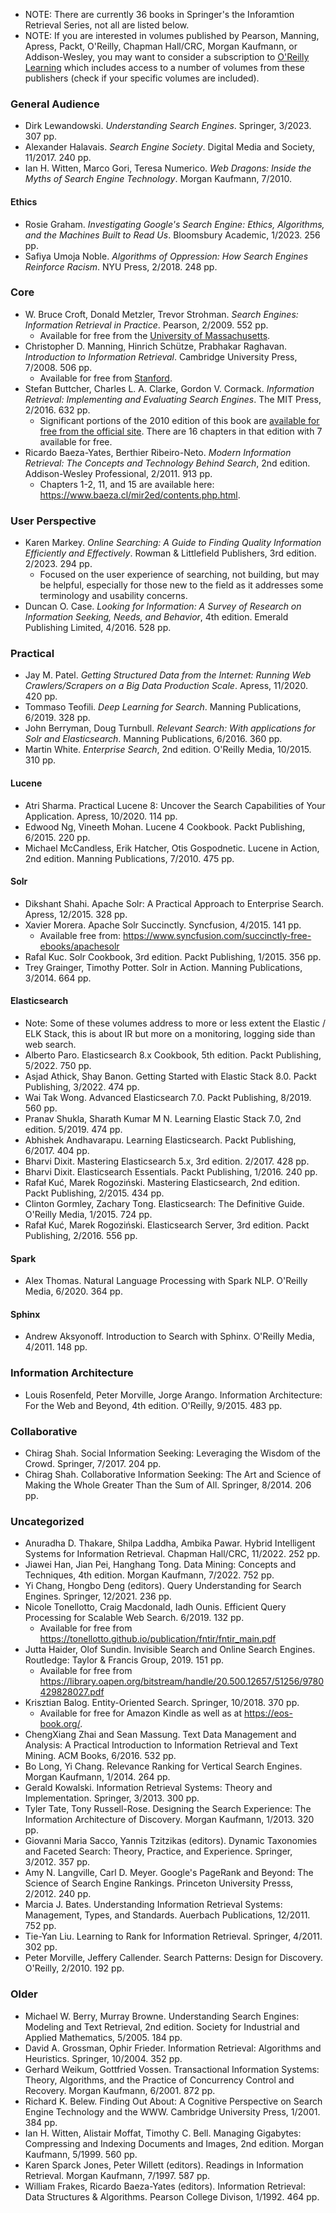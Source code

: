 - NOTE: There are currently 36 books in Springer's the Inforamtion Retrieval Series, not all are listed below.
- NOTE: If you are interested in volumes published by Pearson, Manning, Apress, Packt, O'Reilly, Chapman Hall/CRC, Morgan Kaufmann, or Addison-Wesley, you may want to consider a subscription to [O'Reilly Learning](https://oreilly.com/learning) which includes access to a number of volumes from these publishers (check if your specific volumes are included).

### General Audience
- Dirk Lewandowski. *Understanding Search Engines*. Springer, 3/2023. 307 pp.
- Alexander Halavais. *Search Engine Society*. Digital Media and Society, 11/2017. 240 pp.
- Ian H. Witten, Marco Gori, Teresa Numerico. *Web Dragons: Inside the Myths of Search Engine Technology*. Morgan Kaufmann, 7/2010.

#### Ethics
- Rosie Graham. *Investigating Google's Search Engine: Ethics, Algorithms, and the Machines Built to Read Us*. Bloomsbury Academic, 1/2023. 256 pp.
- Safiya Umoja Noble. *Algorithms of Oppression: How Search Engines Reinforce Racism*. NYU Press, 2/2018. 248 pp.

### Core
- W. Bruce Croft, Donald Metzler, Trevor Strohman. *Search Engines: Information Retrieval in Practice*. Pearson, 2/2009. 552 pp.
    - Available for free from the [University of Massachusetts](https://ciir.cs.umass.edu/irbook/).
- Christopher D. Manning, Hinrich Schütze, Prabhakar Raghavan. *Introduction to Information Retrieval*. Cambridge University Press, 7/2008.  506 pp.
    - Available for free from [Stanford](https://nlp.stanford.edu/IR-book/information-retrieval-book.html).
- Stefan Buttcher, Charles L. A. Clarke, Gordon V. Cormack. *Information Retrieval: Implementing and Evaluating Search Engines*. The MIT Press, 2/2016. 632 pp.
    - Significant portions of the 2010 edition of this book are [available for free from the official site](https://plg.uwaterloo.ca/~ir/ir/book/). There are 16 chapters in that edition with 7 available for free.
- Ricardo Baeza-Yates, Berthier Ribeiro-Neto. *Modern Information Retrieval: The Concepts and Technology Behind Search*, 2nd edition. Addison-Wesley Professional, 2/2011. 913 pp.
    - Chapters 1-2, 11, and 15 are available here: https://www.baeza.cl/mir2ed/contents.php.html.

### User Perspective
- Karen Markey. *Online Searching: A Guide to Finding Quality Information Efficiently and Effectively*. Rowman & Littlefield Publishers, 3rd edition. 2/2023. 294 pp.
    - Focused on the user experience of searching, not building, but may be helpful, especially for those new to the field as it addresses some terminology and usability concerns.
- Duncan O. Case. *Looking for Information: A Survey of Research on Information Seeking, Needs, and Behavior*, 4th edition. Emerald Publishing Limited, 4/2016. 528 pp.

### Practical
- Jay M. Patel. *Getting Structured Data from the Internet: Running Web Crawlers/Scrapers on a Big Data Production Scale*. Apress, 11/2020. 420 pp.
- Tommaso Teofili. *Deep Learning for Search*. Manning Publications, 6/2019. 328 pp.
- John Berryman, Doug Turnbull. *Relevant Search: With applications for Solr and Elasticsearch*. Manning Publications, 6/2016. 360 pp.
- Martin White. *Enterprise Search*, 2nd edition. O'Reilly Media, 10/2015. 310 pp.

#### Lucene
- Atri Sharma. Practical Lucene 8: Uncover the Search Capabilities of Your Application. Apress, 10/2020. 114 pp.
- Edwood Ng, Vineeth Mohan. Lucene 4 Cookbook. Packt Publishing, 6/2015. 220 pp.
- Michael McCandless, Erik Hatcher, Otis Gospodnetic. Lucene in Action, 2nd edition. Manning Publications, 7/2010. 475 pp.

#### Solr
- Dikshant Shahi. Apache Solr: A Practical Approach to Enterprise Search. Apress, 12/2015. 328 pp.
- Xavier Morera. Apache Solr Succinctly. Syncfusion, 4/2015. 141 pp.
    - Available free from: https://www.syncfusion.com/succinctly-free-ebooks/apachesolr
- Rafal Kuc. Solr Cookbook, 3rd edition. Packt Publishing, 1/2015. 356 pp.
- Trey Grainger, Timothy Potter. Solr in Action. Manning Publications, 3/2014. 664 pp.

#### Elasticsearch
- Note: Some of these volumes address to more or less extent the Elastic / ELK Stack, this is about IR but more on a monitoring, logging side than web search.
- Alberto Paro. Elasticsearch 8.x Cookbook, 5th edition. Packt Publishing, 5/2022. 750 pp.
- Asjad Athick, Shay Banon. Getting Started with Elastic Stack 8.0. Packt Publishing, 3/2022. 474 pp.
- Wai Tak Wong. Advanced Elasticsearch 7.0. Packt Publishing, 8/2019. 560 pp.
- Pranav Shukla, Sharath Kumar M N. Learning Elastic Stack 7.0, 2nd edition. 5/2019. 474 pp.
- Abhishek Andhavarapu. Learning Elasticsearch. Packt Publishing, 6/2017. 404 pp.
- Bharvi Dixit. Mastering Elasticsearch 5.x, 3rd edition. 2/2017. 428 pp.
- Bharvi Dixit. Elasticsearch Essentials. Packt Publishing, 1/2016. 240 pp.
- Rafał Kuć, Marek Rogoziński. Mastering Elasticsearch, 2nd edition. Packt Publishing, 2/2015. 434 pp.
- Clinton Gormley, Zachary Tong. Elasticsearch: The Definitive Guide. O'Reilly Media, 1/2015. 724 pp.
- Rafał Kuć, Marek Rogoziński. Elasticsearch Server, 3rd edition. Packt Publishing, 2/2016. 556 pp.

#### Spark
- Alex Thomas. Natural Language Processing with Spark NLP. O'Reilly Media, 6/2020. 364 pp.

#### Sphinx
- Andrew Aksyonoff. Introduction to Search with Sphinx. O'Reilly Media, 4/2011. 148 pp.

### Information Architecture
- Louis Rosenfeld, Peter Morville, Jorge Arango. Information Architecture: For the Web and Beyond, 4th edition. O'Reilly, 9/2015. 483 pp.

### Collaborative
- Chirag Shah. Social Information Seeking: Leveraging the Wisdom of the Crowd. Springer, 7/2017. 204 pp.
- Chirag Shah. Collaborative Information Seeking: The Art and Science of Making the Whole Greater Than the Sum of All. Springer, 8/2014. 206 pp.

### Uncategorized
- Anuradha D. Thakare, Shilpa Laddha, Ambika Pawar. Hybrid Intelligent Systems for Information Retrieval. Chapman Hall/CRC, 11/2022. 252 pp.
- Jiawei Han, Jian Pei, Hanghang Tong. Data Mining: Concepts and Techniques, 4th edition. Morgan Kaufmann, 7/2022. 752 pp.
- Yi Chang, Hongbo Deng (editors). Query Understanding for Search Engines. Springer, 12/2021. 236 pp.
- Nicole Tonellotto, Craig Macdonald, Iadh Ounis. Efficient Query Processing for Scalable Web Search. 6/2019. 132 pp.
    - Available for free from https://tonellotto.github.io/publication/fntir/fntir_main.pdf
- Jutta Haider, Olof Sundin. Invisible Search and Online Search Engines. Routledge: Taylor & Francis Group, 2019. 151 pp.
    - Available for free from https://library.oapen.org/bitstream/handle/20.500.12657/51256/9780429828027.pdf
- Krisztian Balog. Entity-Oriented Search. Springer, 10/2018. 370 pp.
    - Available for free for Amazon Kindle as well as at https://eos-book.org/.
- ChengXiang Zhai and Sean Massung. Text Data Management and Analysis: A Practical Introduction to Information Retrieval and Text Mining. ACM Books, 6/2016. 532 pp.
- Bo Long, Yi Chang. Relevance Ranking for Vertical Search Engines. Morgan Kaufmann, 1/2014. 264 pp.
- Gerald Kowalski. Information Retrieval Systems: Theory and Implementation. Springer, 3/2013. 300 pp.
- Tyler Tate, Tony Russell-Rose. Designing the Search Experience: The Information Architecture of Discovery. Morgan Kaufmann, 1/2013. 320 pp.
- Giovanni Maria Sacco, Yannis Tzitzikas (editors). Dynamic Taxonomies and Faceted Search: Theory, Practice, and Experience. Springer, 3/2012. 357 pp.
- Amy N. Langville, Carl D. Meyer. Google's PageRank and Beyond: The Science of Search Engine Rankings. Princeton University Presss, 2/2012. 240 pp.
- Marcia J. Bates. Understanding Information Retrieval Systems: Management, Types, and Standards. Auerbach Publications, 12/2011. 752 pp.
- Tie-Yan Liu. Learning to Rank for Information Retrieval. Springer, 4/2011. 302 pp.
- Peter Morville, Jeffery Callender. Search Patterns: Design for Discovery. O'Reilly, 2/2010. 192 pp.

### Older
- Michael W. Berry, Murray Browne. Understanding Search Engines: Modeling and Text Retrieval, 2nd edition. Society for Industrial and Applied Mathematics, 5/2005. 184 pp.
- David A. Grossman, Ophir Frieder. Information Retrieval: Algorithms and Heuristics. Springer, 10/2004. 352 pp.
- Gerhard Weikum, Gottfried Vossen. Transactional Information Systems: Theory, Algorithms, and the Practice of Concurrency Control and Recovery. Morgan Kaufmann, 6/2001. 872 pp.
- Richard K. Belew. Finding Out About: A Cognitive Perspective on Search Engine Technology and the WWW. Cambridge University Press, 1/2001. 384 pp.
- Ian H. Witten, Alistair Moffat, Timothy C. Bell. Managing Gigabytes: Compressing and Indexing Documents and Images, 2nd edition. Morgan Kaufmann, 5/1999. 560 pp. 
- Karen Sparck Jones, Peter Willett (editors). Readings in Information Retrieval. Morgan Kaufmann, 7/1997. 587 pp.
- William Frakes, Ricardo Baeza-Yates (editors). Information Retrieval: Data Structures & Algorithms. Pearson College Divison, 1/1992. 464 pp.